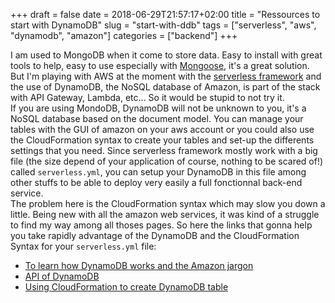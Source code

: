 +++ 
draft = false
date = 2018-06-29T21:57:17+02:00
title = "Ressources to start with DynamoDB"
slug = "start-with-ddb" 
tags = ["serverless", "aws", "dynamodb", "amazon"]
categories = ["backend"]
+++

I am used to MongoDB when it come to store data. Easy to install with great tools to help, easy to use especially with [Mongoose](http://mongoosejs.com/), it's a great solution.  
But I'm playing with AWS at the moment with the [serverless framework](http://www.serverless.com) and the use of DynamoDB, the NoSQL database of Amazon, is part of the stack with API Gateway, Lambda, etc... So it would be stupid to not try it.  
If you are using MondoDB, DynamoDB will not be unknown to you, it's a NoSQL database based on the document model. You can manage your tables with the GUI of amazon on your aws account or you could also use the CloudFormation syntax to create your tables and set-up the differents settings that you need. Since serverless framework mostly work with a big file (the size depend of your application of course, nothing to be scared of!) called `serverless.yml`, you can setup your DynamoDB in this file among other stuffs to be able to deploy very easily a full fonctionnal back-end service.  
The problem here is the CloudFormation syntax which may slow you down a little. Being new with all the amazon web services, it was kind of a struggle to find my way among all thoses pages. So here the links that gonna help you take rapidly advantage of the DynamoDB and the CloudFormation Syntax for your `serverless.yml` file:

* [To learn how DynamoDB works and the Amazon jargon](https://docs.aws.amazon.com/amazondynamodb/latest/developerguide/HowItWorks.CoreComponents.html)
* [API of DynamoDB](https://docs.aws.amazon.com/amazondynamodb/latest/APIReference/API_CreateTable.html)
* [Using CloudFormation to create DynamoDB table](https://docs.aws.amazon.com/AWSCloudFormation/latest/UserGuide/aws-resource-dynamodb-table.html)

